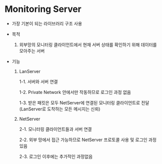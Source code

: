# Monitoring Server

- 가장 기본이 되는 라이브러리 구조 사용

- 목적

  1. 외부망의 모니터링 클라이언트에서 현재 서버 상태를 확인하기 위해 데이터를 모아주는 서버

- 기능

  1. LanServer

     1-1. 서버와 서버 연결

     1-2. Private Network 안에서만 작동하므로 로그인 과정 없음

     1-3. 받은 패킷은 모두 NetServer에 연결된 모니터링 클라이언트로 전달(LanServer로 도착하는 모든 메시지는 신뢰)

  2. NetServer

     2-1. 모니터링 클라이언트들과 서버 연결

     2-2. 외부 망에서 접근 가능하므로 NetServer 프로토콜 사용 및 로그인 과정 있음
     
     2-3. 로그인 이후에는 추가적인 과정없음
